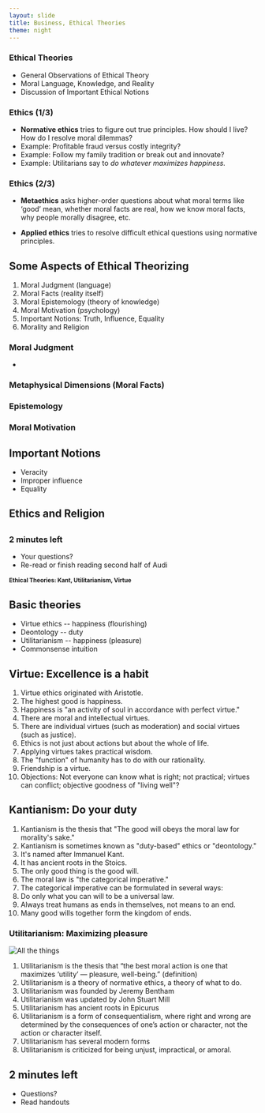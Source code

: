 ```yaml
---
layout: slide
title: Business, Ethical Theories
theme: night
---
```


<section><!--Begin Day 1 Truth-->
<section data-background="http://channel.nationalgeographic.com/exposure/content/photo/photo/2079435_deeper-still_jfxeaqbh63vorhnrwcs4oomcjqoxpy7q62c4u66siw3t6qwph3oq_790x445.jpg" section data-markdown><!--Begin slide-->

# Ethical Theories

- General Observations of Ethical Theory
- Moral Language, Knowledge, and Reality
- Discussion of Important Ethical Notions

</section><!--end slide-->
<section data-markdown>

### Ethics  (1/3)

- **Normative ethics** tries to figure out true principles. How should I live? How do I resolve moral dilemmas? 
- Example: Profitable fraud versus costly integrity? 
- Example: Follow my family tradition or break out and innovate? 
- Example: Utilitarians say to *do whatever maximizes happiness.* 

</section><section data-markdown>

### Ethics (2/3)

- **Metaethics** asks higher-order questions about what moral terms like ‘good’ mean, whether moral facts are real, how we know moral facts, why people morally disagree, etc.

- **Applied ethics** tries to resolve difficult ethical questions using normative principles.

</section><section data-markdown>

## Some Aspects of Ethical Theorizing

1. Moral Judgment (language)
2. Moral Facts (reality itself)
3. Moral Epistemology (theory of knowledge) 
4. Moral Motivation (psychology)
5. Important Notions: Truth, Influence, Equality
6. Morality and Religion

### Moral Judgment

-

</section><section data-markdown>

### Metaphysical Dimensions (Moral Facts)

</section><section data-markdown>

### Epistemology

</section><section data-markdown>

### Moral Motivation

</section><section data-markdown>

## Important Notions

- Veracity
- Improper influence
- Equality

</section><section data-markdown>

## Ethics and Religion

</section><section data-markdown>

##

</section><section data-markdown>


### 2 minutes left
* Your questions?
* Re-read or finish reading second half of Audi




<section> <!--begin day 2-->
<section data-background="http://channel.nationalgeographic.com/exposure/content/photo/photo/2079435_deeper-still_jfxeaqbh63vorhnrwcs4oomcjqoxpy7q62c4u66siw3t6qwph3oq_790x445.jpg" data-markdown>

# Ethical Theories: Kant, Utilitarianism, Virtue


</section><section data-markdown>

## Basic theories

- Virtue ethics -- happiness (flourishing)
- Deontology -- duty
- Utilitarianism -- happiness (pleasure)
- Commonsense intuition


</section><section data-markdown>

## Virtue: Excellence is a habit

1. Virtue ethics originated with Aristotle.
5. The highest good is happiness. 
6. Happiness is "an activity of soul in accordance with perfect virtue." 
3. There are moral and intellectual virtues. 
4. There are individual virtues (such as moderation) and social virtues (such as justice).
6. Ethics is not just about actions but about the whole of life. 
7. Applying virtues takes practical wisdom. 
8. The "function" of humanity has to do with our rationality. 
9. Friendship is a virtue.
10. Objections: Not everyone can know what is right; not practical; virtues can conflict; objective goodness of "living well"?


</section><section data-markdown>


## Kantianism: Do your duty

1. Kantianism is the thesis that "The good will obeys the moral law for morality's sake."
2. Kantianism is sometimes known as "duty-based" ethics or "deontology."
3. It's named after Immanuel Kant.
4. It has ancient roots in the Stoics. 
5. The only good thing is the good will. 
6. The moral law is "the categorical imperative."
7. The categorical imperative can be formulated in several ways:
8. Do only what you can will to be a universal law. 
9. Always treat humans as ends in themselves, not means to an end.
10. Many good wills together form the kingdom of ends. 


</section> <section data-markdown>

### Utilitarianism: Maximizing pleasure

![All the things](http://nearby-pla.net/images/library/slack-emoji/all-the-things-emoji.png)

1. Utilitarianism  is the thesis that “the best moral action is one that maximizes ‘utility’ — pleasure, well-being.” (definition)
2. Utilitarianism is a theory of normative ethics, a theory of what to do. 
3. Utilitarianism was founded by Jeremy Bentham
4. Utilitarianism was updated by John Stuart Mill
5. Utilitarianism has ancient roots in Epicurus
6. Utilitarianism is a form of consequentialism, where right and wrong are determined by the consequences of one’s action or character, not the action or character itself. 
7. Utilitarianism has several modern forms
8. Utilitarianism is criticized for being unjust, impractical, or amoral. 

</section><section data-markdown>

##

</section><section data-markdown>

##

</section><section data-markdown>

##

</section><section data-markdown>

##

</section><section data-markdown>

##

</section><section data-markdown>

##




</section> <section data-markdown>

## 2 minutes left
* Questions?
* Read handouts

</section>
</section><!--End Day 3, Religion and Reason-->
